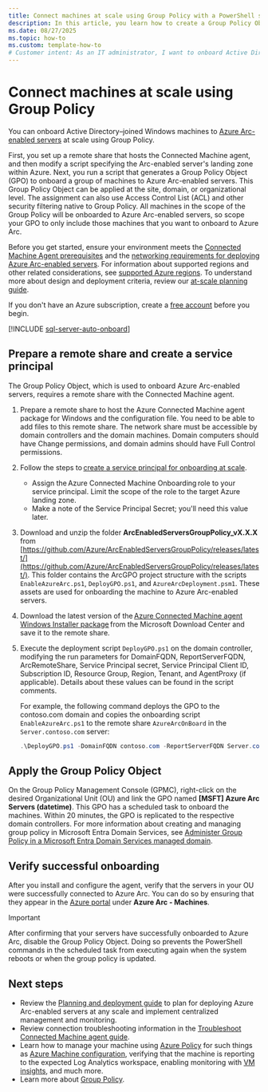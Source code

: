 ```yaml
---
title: Connect machines at scale using Group Policy with a PowerShell script
description: In this article, you learn how to create a Group Policy Object to onboard Active Directory-joined Windows machines to Azure Arc-enabled servers.
ms.date: 08/27/2025
ms.topic: how-to
ms.custom: template-how-to
# Customer intent: As an IT administrator, I want to onboard Active Directory-joined Windows machines to Azure Arc-enabled servers using Group Policy and PowerShell scripts, so that I can efficiently manage and scale my server environment within Azure.
---
```


# Connect machines at scale using Group Policy

You can onboard Active Directory–joined Windows machines to [Azure Arc-enabled servers](overview.md) at scale using Group Policy.

First, you set up a remote share that hosts the Connected Machine agent, and then modify a script specifying the Arc-enabled server's landing zone within Azure. Next, you run  a script that generates a Group Policy Object (GPO) to onboard a group of machines to Azure Arc-enabled servers. This Group Policy Object can be applied at the site, domain, or organizational level. The assignment can also use Access Control List (ACL) and other security filtering native to Group Policy. All machines in the scope of the Group Policy will be onboarded to Azure Arc-enabled servers, so scope your GPO to only include those machines that you want to onboard to Azure Arc.

Before you get started, ensure your environment meets the [Connected Machine Agent prerequisites](prerequisites.md) and the [networking requirements for deploying Azure Arc-enabled servers](network-requirements.md). For information about supported regions and other related considerations, see [supported Azure regions](overview.md#supported-regions). To understand more about design and deployment criteria, review our [at-scale planning guide](plan-at-scale-deployment.md).

If you don't have an Azure subscription, create a [free account](https://azure.microsoft.com/pricing/purchase-options/azure-account?cid=msft_learn) before you begin.

[!INCLUDE [sql-server-auto-onboard](includes/sql-server-auto-onboard.md)]

## Prepare a remote share and create a service principal

The Group Policy Object, which is used to onboard Azure Arc-enabled servers, requires a remote share with the Connected Machine agent.

1. Prepare a remote share to host the Azure Connected Machine agent package for Windows and the configuration file. You need to be able to add files to this remote share. The network share must be accessible by domain controllers and the domain machines. Domain computers should have Change permissions, and domain admins should have Full Control permissions.

1. Follow the steps to [create a service principal for onboarding at scale](onboard-service-principal.md#create-a-service-principal-for-onboarding-at-scale).

    * Assign the Azure Connected Machine Onboarding role to your service principal. Limit the scope of the role to the target Azure landing zone.
    * Make a note of the Service Principal Secret; you'll need this value later.

1. Download and unzip the folder **ArcEnabledServersGroupPolicy_vX.X.X** from [https://github.com/Azure/ArcEnabledServersGroupPolicy/releases/latest/](https://github.com/Azure/ArcEnabledServersGroupPolicy/releases/latest/). This folder contains the ArcGPO project structure with the scripts `EnableAzureArc.ps1`, `DeployGPO.ps1`, and `AzureArcDeployment.psm1`. These assets are used for onboarding the machine to Azure Arc-enabled servers.

1. Download the latest version of the [Azure Connected Machine agent Windows Installer package](https://aka.ms/AzureConnectedMachineAgent) from the Microsoft Download Center and save it to the remote share.

1. Execute the deployment script `DeployGPO.ps1` on the domain controller, modifying the run parameters for DomainFQDN, ReportServerFQDN, ArcRemoteShare, Service Principal secret, Service Principal Client ID, Subscription ID, Resource Group, Region, Tenant, and AgentProxy (if applicable). Details about these values can be found in the script comments.

   For example, the following command deploys the GPO to the contoso.com domain and copies the onboarding script `EnableAzureArc.ps1` to the remote share `AzureArcOnBoard` in the `Server.contoso.com` server:

   ```powershell
   .\DeployGPO.ps1 -DomainFQDN contoso.com -ReportServerFQDN Server.contoso.com -ArcRemoteShare AzureArcOnBoard -ServicePrincipalSecret $ServicePrincipalSecret -ServicePrincipalClientId $ServicePrincipalClientId -SubscriptionId $SubscriptionId -ResourceGroup $ResourceGroup -Location $Location -TenantId $TenantId [-AgentProxy $AgentProxy]
    ```

## Apply the Group Policy Object

On the Group Policy Management Console (GPMC), right-click on the desired Organizational Unit (OU) and link the GPO named **[MSFT] Azure Arc Servers (datetime)**. This GPO has a scheduled task to onboard the machines. Within 20 minutes, the GPO is replicated to the respective domain controllers. For more information about creating and managing group policy in Microsoft Entra Domain Services, see [Administer Group Policy in a Microsoft Entra Domain Services managed domain](/azure/active-directory-domain-services/manage-group-policy).

## Verify successful onboarding

After you install and configure the agent, verify that the servers in your OU were successfully connected to Azure Arc. You can do so by ensuring that they appear in the [Azure portal](https://aka.ms/hybridmachineportal) under **Azure Arc - Machines**.

> [!IMPORTANT]
> After confirming that your servers have successfully onboarded to Azure Arc, disable the Group Policy Object. Doing so prevents the PowerShell commands in the scheduled task from executing again when the system reboots or when the group policy is updated.

## Next steps

* Review the [Planning and deployment guide](plan-at-scale-deployment.md) to plan for deploying Azure Arc-enabled servers at any scale and implement centralized management and monitoring.
* Review connection troubleshooting information in the [Troubleshoot Connected Machine agent guide](troubleshoot-agent-onboard.md).
* Learn how to manage your machine using [Azure Policy](/azure/governance/policy/overview) for such things as [Azure Machine configuration](/azure/governance/machine-configuration/overview), verifying that the machine is reporting to the expected Log Analytics workspace, enabling monitoring with [VM insights](/azure/azure-monitor/vm/vminsights-enable-policy), and much more.
* Learn more about [Group Policy](/troubleshoot/windows-server/group-policy/group-policy-overview).
